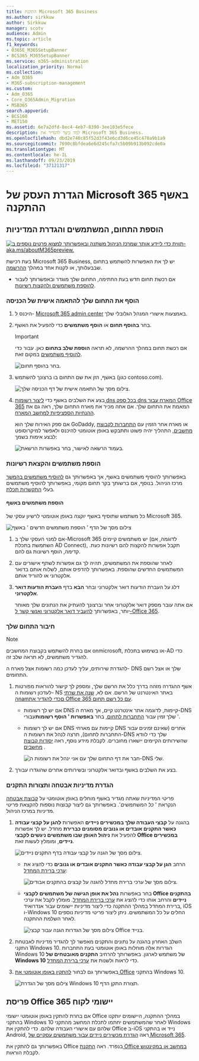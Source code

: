 ```yaml
---
title: התקנת Microsoft 365 Business
ms.author: sirkkuw
author: Sirkkuw
manager: scotv
audience: Admin
ms.topic: article
f1_keywords:
- O365E_M365SetupBanner
- BCS365_M365SetupBanner
ms.service: o365-administration
localization_priority: Normal
ms.collection:
- Adm_O365
- M365-subscription-management
ms.custom:
- Adm_O365
- Core_O365Admin_Migration
- MSB365
search.appverid:
- BCS160
- MET150
ms.assetid: 6e7a2dfd-8ec4-4eb7-8390-3ee103e5fece
description: למד כיצד להגדיר את Microsoft 365 Business.
ms.openlocfilehash: dbd2e740c85f52d3f43e6cd3d6ce45c478a9b1a9
ms.sourcegitcommit: 7690c8bfdea6e6d245cfa7c5b09b913b092cde0a
ms.translationtype: MT
ms.contentlocale: he-IL
ms.lasthandoff: 09/23/2019
ms.locfileid: "37121317"
---
```

# <a name="set-up-microsoft-365-business-in-the-setup-wizard"></a>הגדרת העסק של Microsoft 365 באשף ההתקנה

## <a name="add-your-domain-users-and-set-up-policies"></a>הוספת התחום, המשתמשים והגדרת המדיניות

[![תווית כדי ליידע אותך שמרכז הניהול משתנה ובאפשרותך למצוא פרטים נוספים ב-aka.ms/aboutM365preview.](media/m365admincenterchanging.png)](https://docs.microsoft.com/office365/admin/microsoft-365-admin-center-preview)

בעת רכישת Microsoft 365 Business, יש לך את האפשרות להשתמש בתחום שבבעלותך, או לקנות אחד במהלך [ההרשמה](sign-up.md).

- אם רכשת תחום חדש בעת החתימה, התחום שלך מוגדר ובאפשרותך לעבור [להוספת משתמשים ולהקצות רשיונות](#add-users-and-assign-licenses).

### <a name="add-your-domain-to-personalize-sign-in"></a>הוסף את התחום שלך להתאמה אישית של הכניסה

1. היכנס ל- [Microsoft 365 admin center](https://admin.microsoft.com) באמצעות אישורי המנהל הגלובלי שלך. 

2. בחר **בהוסף תחום** או **הוסף משתמשים** כדי להפעיל את האשף.
    > [!IMPORTANT]
    > אם רכשת תחום במהלך ההרשמה, לא תראה **הוספת שלב בתחום** כאן. עבור כדי [להוסיף משתמשים](#add-users-and-assign-licenses) במקום זאת.

    ![בחר בהוסף תחום.](media/addadomainadmincenter.png)
    
3. באשף, הזן את שם התחום בו ברצונך להשתמש (כגון contoso.com).


    ![צילום מסך של התאמה אישית של דף הכניסה שלך.](media/personalizesignin.png)

    
4. בצע את השלבים באשף כדי [ליצור רשומות dns בכל ספק dns המארח עבור Office 365](https://docs.microsoft.com/office365/admin/get-help-with-domains/create-dns-records-at-any-dns-hosting-provider) המאמת את התחום שלך. אם אתה מכיר את מארח התחום שלך, ראה גם את [ההנחיות הספציפיות למחשב המארח](https://docs.microsoft.com/office365/admin/get-help-with-domains/set-up-your-domain-host-specific-instructions).

    אם ספק האירוח שלך הוא GoDaddy, או מארח אחר הזמין עם [התחברות לקבוצת מחשבים](https://docs.microsoft.com/office365/admin/get-help-with-domains/domain-connect), התהליך יהיה פשוט ותתבקש באופן אוטומטי להיכנס ולאפשר למיקרוסופט לבצע אימות בשמך:

    ![בעמוד הרשאה לאישור, בחר באפשרות הרשאת.](media/godaddyauth.png)

### <a name="add-users-and-assign-licenses"></a>הוספת משתמשים והקצאת רשיונות

באפשרותך להוסיף משתמשים באשף, אך באפשרותך גם [להוסיף משתמשים בהמשך](add-users-m365b.md) מרכז הניהול. בנוסף, אם ברשותך בקר תחום מקומי, באפשרותך להוסיף משתמשים בעלי [התקשרות תכלת](https://docs.microsoft.com/azure/active-directory/hybrid/how-to-connect-install-express).

#### <a name="add-users-in-the-wizard"></a>הוספת משתמשים באשף

כל משתמש שתוסיף באשף יוקצה באופן אוטומטי לרשיון עסקי של Microsoft 365.

![צילום מסך של הדף ' הוספת משתמשים חדשים ' באשף](media/addnewuserspage.png)

1. אם למנוי העסקי שלך ב-Microsoft 365 יש משתמשים קיימים (לדוגמה, אם השתמשת בתכלת AD Connect), תקבל אפשרות להקצות להם רשיונות כעת. קדימה, הוסף רשיונות גם להם.

3. לאחר שהוספת את המשתמשים, תהיה לך גם אפשרות לשתף אישורים עם המשתמשים החדשים שהוספת. באפשרותך להדפיס אותם, לשלוח אותם בדואר אלקטרוני או להוריד אותם.

4. דלג על העברת הודעות דואר אלקטרוני ובחר **הבא** בדף **העברת הודעות דואר אלקטרוני**. 

    אם אתה עובר מספק דואר אלקטרוני אחר וברצונך להעתיק את הנתונים שלך מאוחר יותר, באפשרותך [להעביר דואר אלקטרוני ואנשי קשר ל-Office 365](https://support.office.com/article/a3e3bddb-582e-4133-8670-e61b9f58627e).


### <a name="connect-your-domain"></a>חיבור התחום שלך

> [!NOTE]
> אם בחרת להשתמש בקבוצת המחשבים onmicrosoft, או בשימוש בתכלת-AD כדי להגדיר משתמשים, לא תראה שלב זה.
  
להגדרת שירותים, עליך לעדכן כמה רשומות אצל מארח ה- DNS שלך או אצל רשם התחומים.
  
1. אשף ההגדרה מזהה בדרך כלל את הרשם שלך, ומספק לך קישור להוראות מפורטות לעדכון רשומות ה- NS באתר האינטרנט של הרשם. אם לא, [שנה את שרתי הnamםכדי להגדיר את Office 365 עם כל רשם תחום](https://support.office.com/article/a8b487a9-2a45-4581-9dc4-5d28a47010a2). 

    - אם יש לך רשומות DNS קיימות, לדוגמה אתר אינטרנט קיים, אך מארח ה-DNS שלך זמין עבור [התחברות לתחום](https://docs.microsoft.com/office365/admin/get-help-with-domains/domain-connect), בחר **באפשרות ' הוסף רשומות**עבורי '. 
    - אם יש לך רשומות DNS קיימות עם מארחי DNS אחרים (שאינם זמינים עבור התחברות לתחום), תרצה לנהל את רשומות ה-DNS שלך כדי לוודא שהשירותים הקיימים יישארו מחוברים. לקבלת מידע נוסף, ראה [יסודות קבוצת מחשבים](https://docs.microsoft.com/office365/admin/get-help-with-domains/dns-basics) .

        ![חבר את דף התחום שלך עם אני ינהל את רשומות ה-DNS שלי.](media/connectyourdomainpage.png)

2. בצע את השלבים באשף ובדואר אלקטרוני ובשירותים אחרים שהוגדרו עבורך.

### <a name="set-up-security-policies-and-device-configurations"></a>הגדרת מדיניות אבטחה ותצורות התקנים 

פריטי המדיניות שאתה מגדיר באשף מוחלים באופן אוטומטי על [קבוצת אבטחה](https://docs.microsoft.com/office365/admin/create-groups/compare-groups#security-groups) הנקראת ' *כל המשתמשים*'. באפשרותך גם ליצור קבוצות נוספות להקצאת פריטי מדיניות במרכז הניהול.

1. בהגנה על **קבצי העבודה שלך במכשירים ניידים** האפשרות **להגן על קבצי עבודה כאשר התקנים אובדים או גנובים מסומנים כברירת** מחדל. יש לך אפשרות להפעיל את **ניהול האופן שבו משתמשים ניגשים לקבצי Office במכשירים ניידים**, ומומלץ לעשות זאת.

    ![צילום מסך של הגנה על קבצי עבודה בדף התקנים ניידים.](media/protectworkfilesondevices.png)

     - הרחב **הגן על קבצי עבודה כאשר התקנים אובדים או גנובים** כדי להציג את [ערכי ברירת המחדל](protect-work-files-on-lost-or-stolen-device.md):

        ![צילום מסך של ערכי ברירת מחדל להגנה על קבצים בהתקנים אבודים.](media/protectworkfilesondevicesdefault.png)

    - בחר באפשרות **נהל את אופן הגישה של משתמשים לקבצי Office בהתקנים ניידים** והרחב אותו כדי להציג את [ערכי ברירת המחדל](manage-user-access-on-mobile-devices.md). מומלץ לקבל את ערכי ברירת המחדל במהלך ההתקנה כדי ליצור מדיניות יישומים עבור אנדרואיד, iOS ו-Windows 10 החלים על כל המשתמשים. ניתן ליצור פריטי מדיניות נוספים לאחר השלמת ההתקנה.

        ![צילום מסך של הגדרות הגנה עבור קבצי Office בנייד.](media/useraccessonmobile.png)

2. השלב האחרון בהגנה על נתונים והתקנים מאפשר לך להגדיר מדיניות לאבטחת התקני Windows 10. הגדרות אלה מוחלות באופן אוטומטי בעת התחברות Windows 10 של משתמש לארגון. באפשרותך להרחיב **התקנים מאובטחים של Windows 10** כדי לראות ולשנות את [ערכי ברירת המחדל](secure-windows-10-devices.md).
3. באפשרותך גם לבחור [להתקין באופן אוטומטי את Office](install-office-on-windows-10-during-setup.md) בהתקני Windows 10.

    ![צילום מסך של הגדרת Windows 10 תצורת התקן הדף.](media/setwin10config.png)



## <a name="deploy-office-365-client-apps"></a>פריסת Office 365 יישומי לקוח

אם בחרת להתקין באופן אוטומטי יישומי Office במהלך ההתקנה, היישומים יותקנו בהתקני Windows 10 לאחר שהמשתמשים יחתמו לתכלת המחשב מהתקני Windows שלהם עם אישורי העבודה שלהם.
כדי להתקין את Office ב-iOS נייד או בהתקני Android, ראה [הגדרת מכשירים ניידים עבור משתמשים עסקיים של Microsoft 365](set-up-mobile-devices.md).

באפשרותך גם להתקין את Office בנפרד. ראה [התקנת Office במחשב או במקינטוש](https://support.office.com/article/4414eaaf-0478-48be-9c42-23adc4716658) לקבלת הוראות.
